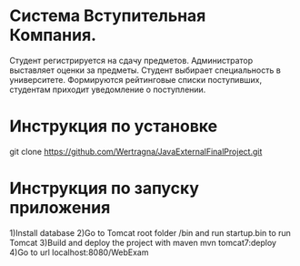 # Система Вступительная Компания.
Студент регистрируется на сдачу предметов. Администратор выставляет оценки за предметы. Студент выбирает специальность в университете. Формируются рейтинговые списки поступивших, студентам приходит уведомление о поступлении.
#	Инструкция по установке
git clone https://github.com/Wertragna/JavaExternalFinalProject.git
#	Инструкция по запуску приложения
1)Install database 
2)Go to Tomcat root folder /bin and run startup.bin to run Tomcat
3)Build and deploy the project with maven mvn tomcat7:deploy
4)Go to url localhost:8080/WebExam